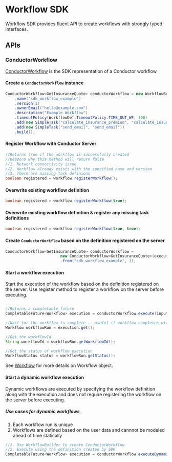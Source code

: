 # Workflow SDK
Workflow SDK provides fluent API to create workflows with strongly typed interfaces.

## APIs
### ConductorWorkflow
[ConductorWorkflow](src/main/java/com/netflix/conductor/sdk/workflow/def/ConductorWorkflow.java) is the SDK representation of a Conductor workflow.

#### Create a `ConductorWorkflow` instance
```java
ConductorWorkflow<GetInsuranceQuote> conductorWorkflow = new WorkflowBuilder<GetInsuranceQuote>(executor)
    .name("sdk_workflow_example")
    .version(1)
    .ownerEmail("hello@example.com")
    .description("Example Workflow")
    .timeoutPolicy(WorkflowDef.TimeoutPolicy.TIME_OUT_WF, 100)
    .add(new SimpleTask("calculate_insurance_premium", "calculate_insurance_premium"))
    .add(new SimpleTask("send_email", "send_email"))
    .build();
```

#### Register Workflow with Conductor Server
```java
//Returns true if the workflow is successfully created
//Reasons why this method will return false
//1. Network connectivity issue
//2. Workflow already exists with the specified name and version 
//3. There are missing task definions
boolean registered = workflow.registerWorkflow();
```
#### Overwrite existing workflow definition
```java
boolean registered = workflow.registerWorkflow(true);
```

#### Overwrite existing workflow definition & register any missing task definitions
```java
boolean registered = workflow.registerWorkflow(true, true);
```

#### Create `ConductorWorkflow` based on the definition registered on the server

```java
ConductorWorkflow<GetInsuranceQuote> conductorWorkflow = 
                        new ConductorWorkflow<GetInsuranceQuote>(executor)
                        .from("sdk_workflow_example", 1);
```

#### Start a workflow execution
Start the execution of the workflow based on the definition registered on the server.
Use register method to register a workflow on the server before executing.

```java

//Returns a completable future
CompletableFuture<Workflow> execution = conductorWorkflow.execute(input);

//Wait for the workflow to complete -- useful if workflow completes within a reasonable amount of time
Workflow workflowRun = execution.get();

//Get the workflowId
String workflowId = workflowRun.getWorkflowId();

//Get the status of workflow execution
WorkflowStatus status = workflowRun.getStatus();
```
See [Workflow](../common/src/main/java/com/netflix/conductor/common/run/Workflow.java) for more details on Workflow object.

#### Start a dynamic workflow execution
Dynamic workflows are executed by specifying the workflow definition along with the execution and does not require registering the workflow on the server before executing.

##### Use cases for dynamic workflows
1. Each workflow run is unique 
2. Workflows are defined based on the user data and cannnot be modeled ahead of time statically 

```java
//1. Use WorkflowBuilder to create ConductorWorkflow
//2. Execute using the definition created by SDK
CompletableFuture<Workflow> execution = conductorWorkflow.executeDynamic(input);

```






